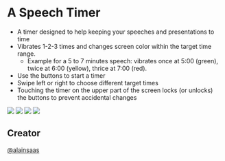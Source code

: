 # A Speech Timer

- A timer designed to help keeping your speeches and presentations to time
- Vibrates 1-2-3 times and changes screen color within the target time range.
  - Example for a 5 to 7 minutes speech: vibrates once at 5:00 (green), twice at 6:00 (yellow), thrice at 7:00 (red).
- Use the buttons to start a timer
- Swipe left or right to choose different target times
- Touching the timer on the upper part of the screen locks (or unlocks) the buttons to prevent accidental changes

![](screenshot0.png)
![](screenshot1.png)
![](screenshot2.png)
![](screenshot3.png)

## Creator

[@alainsaas](https://github.com/alainsaas)
